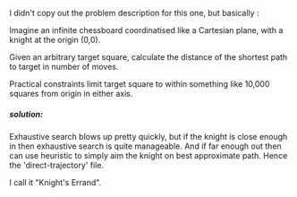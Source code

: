 

I didn't copy out the problem description for this one, but basically :

Imagine an infinite chessboard coordinatised like a Cartesian plane, with a knight at the origin (0,0).

Given an arbitrary target square, calculate the distance of the shortest path to target in number of moves.

Practical constraints limit target square to within something like 10,000 squares from origin in either axis.

##### solution:
Exhaustive search blows up pretty quickly, but if the knight is close enough in then exhaustive search is quite manageable.  And if far enough out then can use heuristic to simply aim the knight on best approximate path.  Hence the 'direct-trajectory' file.

I call it "Knight's Errand".
